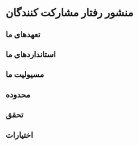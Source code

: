 # منشور رفتار مشارکت کنندگان

## تعهدهای ما


## استانداردهای ما



## مسیولیت ما


## محدوده

## تحقق


## اختیارات
